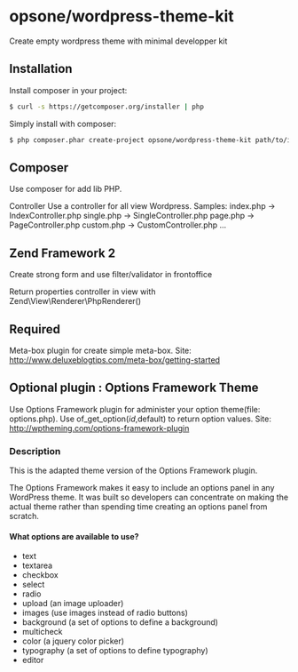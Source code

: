opsone/wordpress-theme-kit
=====

Create empty wordpress theme with minimal developper kit

## Installation

Install composer in your project:

```bash
$ curl -s https://getcomposer.org/installer | php
```

Simply install with composer:

```bash
$ php composer.phar create-project opsone/wordpress-theme-kit path/to/install/
```

## Composer

Use composer for add lib PHP.

Controller
Use a controller for all view Wordpress.
Samples:
index.php -> IndexController.php
single.php -> SingleController.php
page.php -> PageController.php
custom.php -> CustomController.php
...

## Zend Framework 2
Create strong form and use filter/validator in frontoffice

Return properties controller in view with Zend\View\Renderer\PhpRenderer()

## Required
Meta-box plugin for create simple meta-box.
Site: http://www.deluxeblogtips.com/meta-box/getting-started

## Optional plugin : Options Framework Theme
Use Options Framework plugin for administer your option theme(file: options.php).
Use of_get_option($id,$default) to return option values.
Site: http://wptheming.com/options-framework-plugin

### Description

This is the adapted theme version of the Options Framework plugin.

The Options Framework makes it easy to include an options panel in any WordPress theme.  It was built so developers can concentrate on making the actual theme rather than spending time creating an options panel from scratch.

#### What options are available to use?

* text
* textarea
* checkbox
* select
* radio
* upload (an image uploader)
* images (use images instead of radio buttons)
* background (a set of options to define a background)
* multicheck
* color (a jquery color picker)
* typography (a set of options to define typography)
* editor
